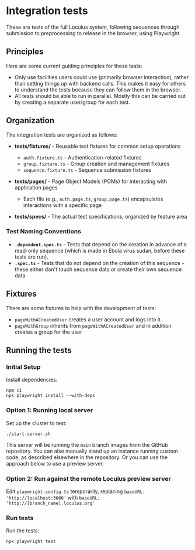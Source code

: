 # Integration tests

These are tests of the full Loculus system, following sequences through submission to preprocessing to release in the browser, using Playwright.

## Principles

Here are some current guiding principles for these tests:
- Only use facilities users could use (primarily browser interaction), rather than setting things up with backend calls. This makes it easy for others to understand the tests because they can follow them in the browser.
- All tests should be able to run in parallel. Mostly this can be carried out by creating a separate user/group for each test.

## Organization

The integration tests are organized as follows:

- **tests/fixtures/** - Reusable test fixtures for common setup operations
  - `auth.fixture.ts` - Authentication-related fixtures
  - `group.fixture.ts` - Group creation and management fixtures
  - `sequence.fixture.ts` - Sequence submission fixtures

- **tests/pages/** - Page Object Models (POMs) for interacting with application pages
  - Each file (e.g., `auth.page.ts`, `group.page.ts`) encapsulates interactions with a specific page

- **tests/specs/** - The actual test specifications, organized by feature area

### Test Naming Conventions

- **`.dependent.spec.ts`** - Tests that depend on the creation in advance of a read-only sequence (which is made in Ebola virus sudan, before these tests are run).
- **`.spec.ts`** - Tests that do not depend on the creation of this sequence - these either don't touch sequence data or create their own sequence data

## Fixtures
There are some fixtures to help with the development of tests:
- `pageWithACreatedUser` creates a user account and logs into it
- `pageWithGroup` inherits from `pageWithACreatedUser` and in addition creates a group for the user

## Running the tests

### Initial Setup

Install dependencies:

    npm ci
    npx playwright install --with-deps

### Option 1: Running local server

Set up the cluster to test:

    ./start-server.sh

This server will be running the `main` branch images from the GitHub repository. You can also manually stand up an instance running custom code, as described elsewhere in the repository. Or you can use the approach below to use a preview server.

### Option 2: Run against the remote Loculus preview server

Edit `playwright.config.ts` temporarily, replacing `baseURL: 'http://localhost:3000'` with  `baseURL: 'http://[branch_name].loculus.org'`

### Run tests

Run the tests:

    npx playwright test
